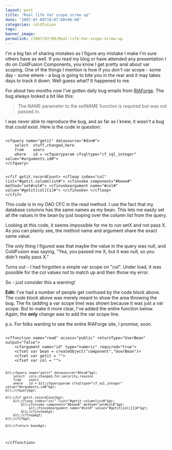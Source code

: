 ```yaml
---
layout: post
title: "Real life Var scope screw up"
date: "2007-07-09T10:07:00+06:00"
categories: coldfusion 
tags: 
banner_image: 
permalink: /2007/07/09/Real-life-Var-scope-screw-up
---
```


I'm a big fan of sharing mistakes as I figure any mistake I make I'm sure others have as well. If you read my blog or have attended any presentation I do on ColdFusion Components, you know I get pretty anal about var scoping. One of the things I mention is how if you <i>don't</i> var scope - some day - some where - a bug is going to bite you in the rear and it may takes days to track it down. Well guess what? It happened to me.
<!--more-->
For about two months now I've gotten daily bug emails from <a href="http://www.riaforge.org">RIAForge</a>. The bug always looked a bit like this: 

<blockquote>
The NAME parameter to the setNAME function is required but was not passed in.
</blockquote>

I was never able to reproduce the bug, and as far as I knew, it wasn't a bug that <i>could</i> exist. Here is the code in question:

<code>
&lt;cfquery name="getit" datasource="#dsn#"&gt;
	select 	stuff,changed,here
	from	users
	where	id = &lt;cfqueryparam cfsqltype="cf_sql_integer" value="#arguments.id#"&gt;
&lt;/cfquery&gt;
	
&lt;cfif getit.recordCount&gt;
	&lt;cfloop index="col" list="#getit.columnlist#"&gt;
		&lt;cfinvoke component="#bean#" method="set#col#"&gt;
			&lt;cfinvokeargument name="#col#" value="#getit[col][1]#"&gt;
		&lt;/cfinvoke&gt;
	&lt;/cfloop&gt;
&lt;/cfif&gt;
</code>

This code is in my DAO CFC in the read method. I use the fact that my database columns has the same names as my bean. This lets me easily set all the values in the bean by just looping over the column list from the query. 

Looking at this code, it seems impossible for me to run setX and not pass X. As you can plainly see, the method name and argument share the exact same value. 

The only thing I figured was that maybe the value in the query was null, and ColdFusion was saying, "Yea, you passed me X, but it was null, so you didn't really pass X."

Turns out - I had forgotten a simple var scope on "col". Under load, it was possible for the col values not to match up and then throw my error. 

So - just consider this a warning!

<b>Edit:</b> I've had a number of people get confused by the code block above. The code block above was merely meant to show the area throwing the bug. The fix (adding a var scope line) was shown because it was just a var scope. But to make it more clear, I've added the entire function below. Again, the <b>only</b> change was to add the var scope line.

p.s. For folks wanting to see the entire RIAForge site, I promise, soon. 

<code>
&lt;cffunction name="read" access="public" returnType="UserBean" output="false"&gt;
	&lt;cfargument name="id" type="numeric" required="true"&gt;
	&lt;cfset var bean = createObject("component","UserBean")&gt;
	&lt;cfset var getit = ""&gt;
	&lt;cfset var col = ""&gt;
		
	&lt;cfquery name="getit" datasource="#dsn#"&gt;
		select 	cols,changed,for,security,reasons
		from	users
		where	id = &lt;cfqueryparam cfsqltype="cf_sql_integer" value="#arguments.id#"&gt;
	&lt;/cfquery&gt;
	
	&lt;cfif getit.recordCount&gt;
		&lt;cfloop index="col" list="#getit.columnlist#"&gt;
			&lt;cfinvoke component="#bean#" method="set#col#"&gt;
				&lt;cfinvokeargument name="#col#" value="#getit[col][1]#"&gt;
			&lt;/cfinvoke&gt;
		&lt;/cfloop&gt;
	&lt;/cfif&gt;
	
	&lt;cfreturn bean&gt;
&lt;/cffunction&gt;
</code>